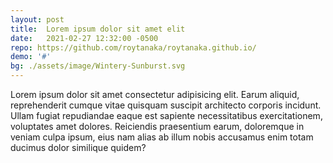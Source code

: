 ```yaml
---
layout: post
title:  Lorem ipsum dolor sit amet elit
date:   2021-02-27 12:32:00 -0500
repo: https://github.com/roytanaka/roytanaka.github.io/
demo: '#'
bg: ./assets/image/Wintery-Sunburst.svg
---
```

Lorem ipsum dolor sit amet consectetur adipisicing elit. Earum aliquid, reprehenderit cumque vitae quisquam suscipit architecto corporis incidunt. Ullam fugiat repudiandae eaque est sapiente necessitatibus exercitationem, voluptates amet dolores. Reiciendis praesentium earum, doloremque in veniam culpa ipsum, eius nam alias ab illum nobis accusamus enim totam ducimus dolor similique quidem? 
